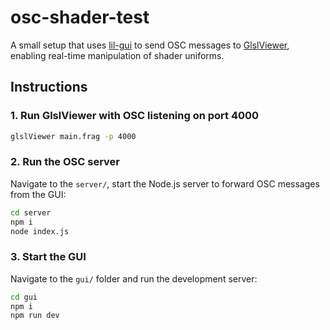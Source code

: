 # osc-shader-test

A small setup that uses [lil-gui](https://lil-gui.georgealways.com/) to send OSC messages to [GlslViewer](https://github.com/patriciogonzalezvivo/glslViewer), enabling real-time manipulation of shader uniforms.

## Instructions

### 1. Run GlslViewer with OSC listening on port 4000

```bash
glslViewer main.frag -p 4000
```

### 2. Run the OSC server

Navigate to the `server/`, start the Node.js server to forward OSC messages from the GUI:

```bash
cd server
npm i
node index.js
```

### 3. Start the GUI

Navigate to the `gui/` folder and run the development server:

```bash
cd gui
npm i
npm run dev
```

